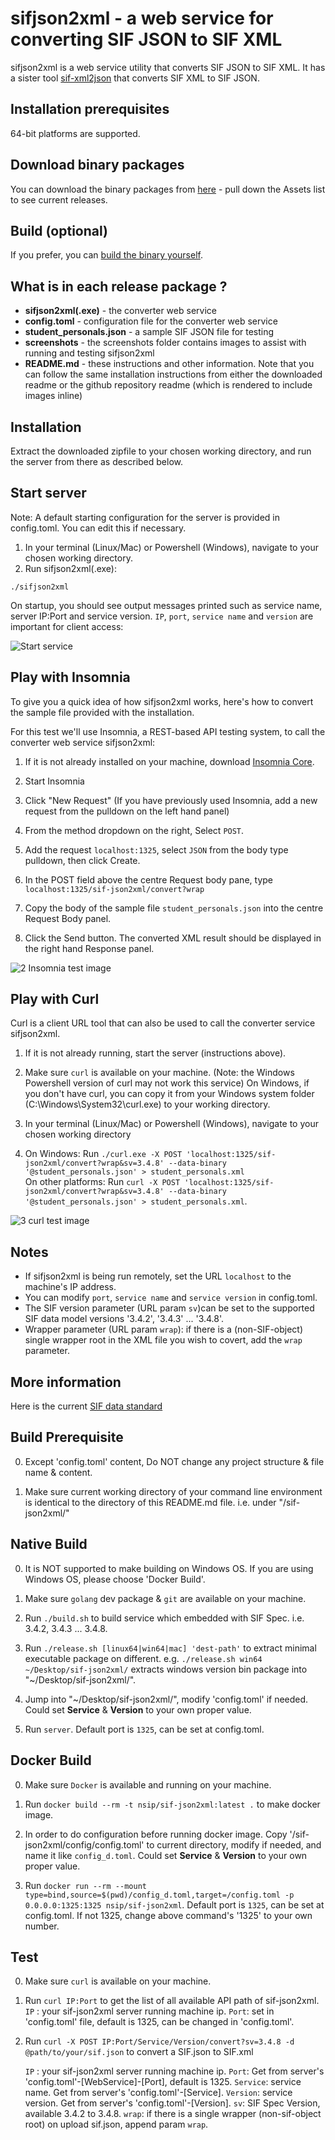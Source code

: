# sifjson2xml - a web service for converting SIF JSON to SIF XML

sifjson2xml is a web service utility that converts SIF JSON to SIF XML. It has a sister tool [sif-xml2json](https://github.com/nsip/sif-xml2json)
that converts SIF XML to SIF JSON.

## Installation prerequisites

64-bit platforms are supported.

## Download binary packages

You can download the binary packages from [here](https://github.com/nsip/sif-json2xml/releases) - pull down the Assets list to see current releases.

## Build (optional)

If you prefer, you can [build the binary yourself](#build-prerequisite).

## What is in each release package ?

* **sifjson2xml(.exe)**  - the converter web service
* **config.toml** - configuration file for the converter web service
* **student_personals.json** - a sample SIF JSON file for testing
* **screenshots** - the screenshots folder contains images to assist with running and testing sifjson2xml
* **README.md** - these instructions and other information. Note that you can follow the same installation instructions from either the downloaded readme or the github repository readme (which is rendered to include images inline)

## Installation

   Extract the downloaded zipfile to your chosen working directory, and run the server from there as described below.

## Start server

  Note: A default starting configuration for the server is provided in config.toml. You can edit this if necessary.

   1. In your terminal (Linux/Mac) or Powershell (Windows), navigate to your chosen working directory.
   2. Run sifjson2xml(.exe):

   `./sifjson2xml`

   On startup, you should see output messages printed such as service name, server IP:Port and service version.
   `IP`, `port`, `service name` and `version` are important for client access:

   ![Start service](screenshots/1_sifjson2xml_running.png)

## Play with Insomnia

To give you a quick idea of how sifjson2xml works, here's how to convert the sample file provided with the installation.

For this test we'll use Insomnia, a REST-based API testing system, to call the converter web service sifjson2xml:

1. If it is not already installed on your machine, download [Insomnia Core](https://insomnia.rest/download/core/?).

2. Start Insomnia

3. Click "New Request" (If you have previously used Insomnia, add a new request from the pulldown on the left hand panel)

4. From the method dropdown on the right, Select `POST`.

5. Add the request `localhost:1325`, select `JSON` from the body type pulldown, then click Create.

6. In the POST field above the centre Request body pane, type `localhost:1325/sif-json2xml/convert?wrap`

7. Copy the body of the sample file `student_personals.json` into the centre Request Body panel.

8. Click the Send button. The converted XML result should be displayed in the right hand Response panel.

![2 Insomnia test image](screenshots/2_insomnia_test.png)

## Play with Curl

Curl is a client URL tool that can also be used to call the converter service sifjson2xml.

1. If it is not already running, start the server (instructions above).

2. Make sure `curl` is available on your machine.
(Note: the Windows Powershell version of curl may not work this service)
On Windows, if you don't have curl, you can copy it from your Windows system folder (C:\Windows\System32\curl.exe) to your working directory.

3. In your terminal (Linux/Mac) or Powershell (Windows), navigate to your chosen working directory

4. On Windows: Run `./curl.exe -X POST 'localhost:1325/sif-json2xml/convert?wrap&sv=3.4.8' --data-binary '@student_personals.json' > student_personals.xml`  
   On other platforms: Run `curl -X POST 'localhost:1325/sif-json2xml/convert?wrap&sv=3.4.8' --data-binary '@student_personals.json' > student_personals.xml`.

![3 curl test image](screenshots/3_curl_test.png)

## Notes

* If sifjson2xml is being run remotely, set the URL `localhost` to the machine's IP address.
* You can modify `port`, `service name` and `service version` in config.toml.
* The SIF version parameter (URL param `sv`)can be set to the supported SIF data model versions '3.4.2', '3.4.3' ... '3.4.8'.
* Wrapper parameter (URL param `wrap`): if there is a (non-SIF-object) single wrapper root in the XML file you wish to covert, add the `wrap` parameter.

## More information

Here is the current [SIF data standard](http://specification.sifassociation.org/Implementation/AU)

## Build Prerequisite

0. Except 'config.toml' content, Do NOT change any project structure & file name & content.

1. Make sure current working directory of your command line environment is identical to the directory of this README.md file.
   i.e. under "/sif-json2xml/"

## Native Build

0. It is NOT supported to make building on Windows OS. If you are using Windows OS, please choose 'Docker Build'.

1. Make sure `golang` dev package & `git` are available on your machine.

2. Run `./build.sh` to build service which embedded with SIF Spec. i.e. 3.4.2, 3.4.3 ... 3.4.8.

3. Run `./release.sh [linux64|win64|mac] 'dest-path'` to extract minimal executable package on different.
   e.g. `./release.sh win64 ~/Desktop/sif-json2xml/` extracts windows version bin package into "~/Desktop/sif-json2xml/".

4. Jump into "~/Desktop/sif-json2xml/", modify 'config.toml' if needed.
   Could set **Service** & **Version** to your own proper value.

5. Run `server`.
   Default port is `1325`, can be set at config.toml.

## Docker Build
  
0. Make sure `Docker` is available and running on your machine.

1. Run `docker build --rm -t nsip/sif-json2xml:latest .` to make docker image.

2. In order to do configuration before running docker image.
   Copy '/sif-json2xml/config/config.toml' to current directory, modify if needed, and name it like `config_d.toml`.
   Could set **Service** & **Version** to your own proper value.

3. Run `docker run --rm --mount type=bind,source=$(pwd)/config_d.toml,target=/config.toml -p 0.0.0.0:1325:1325 nsip/sif-json2xml`.
   Default port is `1325`, can be set at config.toml. If not 1325, change above command's '1325' to your own number.

## Test

0. Make sure `curl` is available on your machine.

1. Run `curl IP:Port` to get the list of all available API path of sif-json2xml.
   `IP` : your sif-json2xml server running machine ip.
   `Port`: set in 'config.toml' file, default is 1325, can be changed in 'config.toml'.

2. Run `curl -X POST IP:Port/Service/Version/convert?sv=3.4.8 -d @path/to/your/sif.json`
   to convert a SIF.json to SIF.xml

   `IP` : your sif-json2xml server running machine ip.
   `Port`: Get from server's 'config.toml'-[WebService]-[Port], default is 1325.
   `Service`: service name. Get from server's 'config.toml'-[Service].
   `Version`: service version. Get from server's 'config.toml'-[Version].
   `sv`: SIF Spec Version, available 3.4.2 to 3.4.8.
   `wrap`: if there is a single wrapper (non-sif-object root) on upload sif.json, append param `wrap`.  
